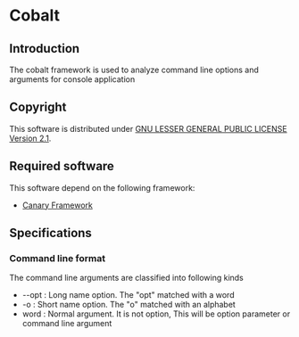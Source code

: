 # Cobalt

## Introduction
The cobalt framework is used to analyze command line options and arguments for console application

## Copyright
This software is distributed under [GNU LESSER GENERAL PUBLIC LICENSE Version 2.1](https://www.gnu.org/licenses/lgpl-2.1-standalone.html).

## Required software
This software depend on the following framework:
* [Canary Framework](https://github.com/steelwheels/Canary)

## Specifications
### Command line format
The command line arguments are classified into following kinds
  * --opt : Long name option. The "opt" matched with a word
  * -o    : Short name option. The "o" matched with an alphabet
  * word  : Normal argument. It is not option, This will be option parameter or command line argument
